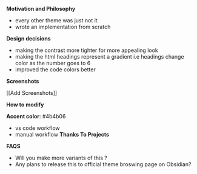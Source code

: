 **Motivation  and Philosophy**

- every other theme was just not it 
- wrote an implementation from scratch 

**Design decisions**

- making the contrast more tighter for more appealing look 
- making the html headings represent a gradient i.e headings change color as the number goes to 6 
- improved the code colors better

**Screenshots**

[[Add Screenshots]]



**How to modify**


**Accent color**: 
#4b4b06

- vs code workflow 
- manual workflow
**Thanks To Projects**

**FAQS**
- Will you make more variants of this ?
- Any plans to release this to official theme broswing page on Obsidian?
